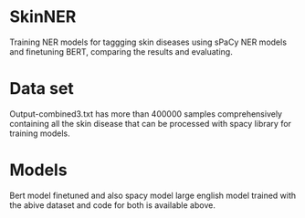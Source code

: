 # SkinNER
Training NER models for taggging skin diseases using sPaCy NER models and finetuning BERT, comparing the results and evaluating.

# Data set
Output-combined3.txt has more than 400000 samples comprehensively containing all the skin disease that can be processed with spacy library for training models.

# Models
Bert model finetuned and also spacy model large english model trained with the abive dataset and code for both is available above.
